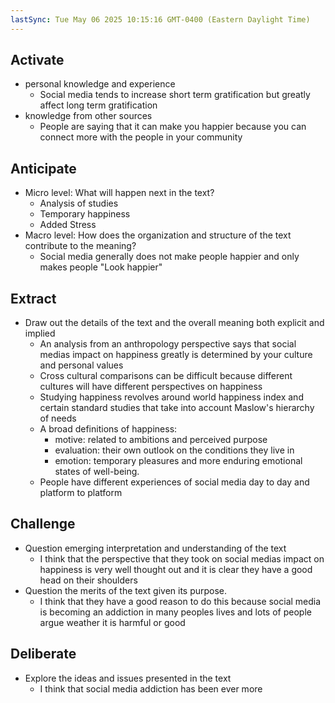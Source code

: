 ```yaml
---
lastSync: Tue May 06 2025 10:15:16 GMT-0400 (Eastern Daylight Time)
---
```

## Activate  
- personal knowledge and experience  
	- Social media tends to increase short term gratification but greatly affect long term gratification
- knowledge from other sources
	- People are saying that it can make you happier because you can connect more with the people in your community
  
## Anticipate  
- Micro level: What will happen next in the text?
	- Analysis of studies
	- Temporary happiness
	- Added Stress
- Macro level: How does the organization and structure of the text contribute to the meaning?  
	- Social media generally does not make people happier and only makes people "Look happier"
  
## Extract  
- Draw out the details of the text and the overall meaning both explicit and implied  
	- An analysis from an anthropology perspective says that social medias impact on happiness greatly is determined by your culture and personal values
	- Cross cultural comparisons can be difficult because different cultures will have different perspectives on happiness
	- Studying happiness revolves around world happiness index and certain standard studies that take into account Maslow's hierarchy of needs
	- A broad definitions of happiness: 
		- motive: related to ambitions and perceived purpose
		- evaluation: their own outlook on the conditions they live in
		- emotion: temporary pleasures and more enduring emotional states of well-being.
	- People have different experiences of social media day to day and platform to platform
  
## Challenge  
- Question emerging interpretation and   understanding of the text
	- I think that the perspective that they took on social medias impact on happiness is very well thought out and it is clear they have a good head on their shoulders
- Question the merits of the text given its purpose.  
	- I think that they have a good reason to do this because social media is becoming an addiction in many peoples lives and lots of people argue weather it is harmful or good
  
## Deliberate  
- Explore the ideas and issues presented in the text
	- I think that social media addiction has been ever more